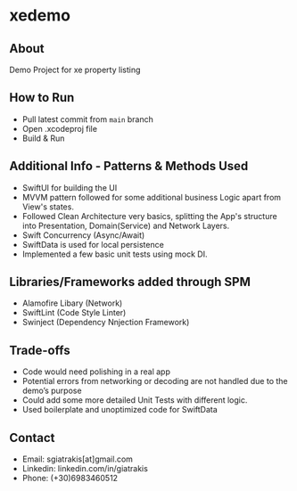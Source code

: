 # xedemo

## About

Demo Project for xe property listing

## How to Run

- Pull latest commit from `main` branch
- Open .xcodeproj file
- Build & Run

## Additional Info - Patterns & Methods Used

- SwiftUI for building the UI
- MVVM pattern followed for some additional business Logic apart from View's states.
- Followed Clean Architecture very basics, splitting the App's structure into Presentation, Domain(Service) and Network Layers.
- Swift Concurrency (Async/Await)
- SwiftData is used for local persistence
- Implemented a few basic unit tests using mock DI.
 
 ## Libraries/Frameworks added through SPM

- Alamofire Libary (Network)
- SwiftLint (Code Style Linter)
- Swinject (Dependency Nnjection Framework)

## Trade-offs

- Code would need polishing in a real app
- Potential errors from networking or decoding are not handled due to the demo’s purpose
- Could add some more detailed Unit Tests with different logic.
- Used boilerplate and unoptimized code for SwiftData

## Contact

- Email: sgiatrakis[at]gmail.com
- Linkedin: linkedin.com/in/giatrakis
- Phone: (+30)6983460512
